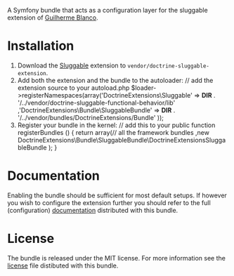 A Symfony bundle that acts as a configuration layer for the sluggable extension
of [Guilherme Blanco][1].

Installation
============
 1. Download the [Sluggable][2] extension to `vendor/doctrine-sluggable-extension`.
 2. Add both the extension and the bundle to the autoloader:
        // add the extension source to your autoload.php
        $loader->registerNamespaces(array('DoctrineExtensions\\Sluggable'               => __DIR__ . '/../vendor/doctrine-sluggable-functional-behavior/lib'
                                         ,'DoctrineExtensions\\Bundle\\SluggableBundle' => __DIR__ . '/../vendor/bundles/DoctrineExtensions/Bundle'
                                         ));
 3. Register your bundle in the kernel:
        // add this to your
        public function registerBundles ()
        {
          return array(// all the framework bundles
                      ,new DoctrineExtensions\Bundle\SluggableBundle\DoctrineExtensionsSluggableBundle
                      );
        }

Documentation
=============
Enabling the bundle should be sufficient for most default setups. If however you
wish to configure the extension further you should refer to the full (configuration)
[documentation][3] distributed with this bundle.

License
=======
The bundle is released under the MIT license. For more information see the
[license][4] file distibuted with this bundle.

[1]: http://github.com/guilhermeblanco
[2]: https://github.com/guilhermeblanco/Doctrine2-Sluggable-Functional-Behavior
[3]: ./Resources/doc/index.rst
[4]: ./Resources/meta/LICENSE